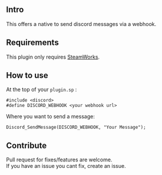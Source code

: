 ## Intro
This offers a native to send discord messages via a webhook.

## Requirements
This plugin only requires [SteamWorks](http://users.alliedmods.net/~kyles/builds/SteamWorks/).

## How to use
At the top of your `plugin.sp` :  
```
#include <discord>
#define DISCORD_WEBHOOK <your webhook url>
```
Where you want to send a message:
```
Discord_SendMessage(DISCORD_WEBHOOK, "Your Message");
```

## Contribute
Pull request for fixes/features are welcome.  
If you have an issue you cant fix, create an issue.
